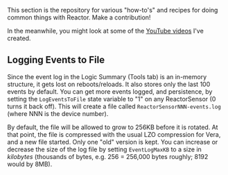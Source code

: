 This section is the repository for various "how-to's" and recipes for doing common things with Reactor. Make a contribution!

In the meanwhile, you might look at some of the [YouTube videos](https://community.getvera.com/t/reactor-tutorial-and-cookbook-videos-on-youtube/208834) I've created.

## Logging Events to File

Since the event log in the Logic Summary (Tools tab) is an in-memory structure, it gets lost on reboots/reloads. It also stores only the last 100 events by default. You can get more events logged, and persistence, by setting the `LogEventsToFile` state variable to "1" on any ReactorSensor (0 turns it back off). This will create a file called `ReactorSensorNNN-events.log` (where NNN is the device number).

By default, the file will be allowed to grow to 256KB before it is rotated. At that point, the file is compressed with the usual LZO compression for Vera, and a new file started. Only one "old" version is kept. You can increase or decrease the size of the log file by setting `EventLogMaxKB` to a size in *kilobytes* (thousands of bytes, e.g. 256 = 256,000 bytes roughly; 8192 would by 8MB). 
